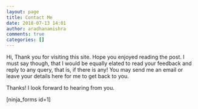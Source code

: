 ```yaml
---
layout: page
title: Contact Me
date: 2018-07-13 14:01
author: aradhanamishra
comments: true
categories: []
---
```

Hi, Thank you for visiting this site. Hope you enjoyed reading the post. I must say though, that I would be equally elated to read your feedback and reply to any query, that is, if there is any! You may send me an email or leave your details here for me to get back to you.

Thanks! I look forward to hearing from you.

[ninja_forms id=1]
